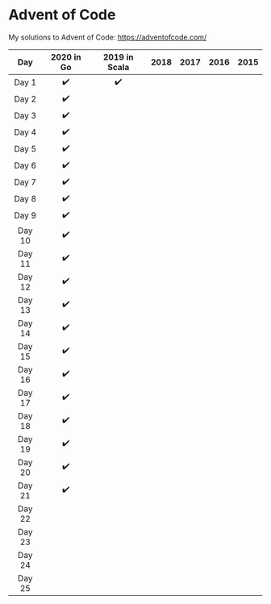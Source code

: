 # Advent of Code

My solutions to Advent of Code: https://adventofcode.com/


Day  | 2020 in Go | 2019 in Scala | 2018 | 2017 | 2016 | 2015 |
:---: | :----: | :---: | :---: | :---: | :---: | :---: |
Day 1 | :heavy_check_mark: | :heavy_check_mark: | | | | |
Day 2 | :heavy_check_mark: | | | | | |
Day 3 | :heavy_check_mark: | | | | | |
Day 4 | :heavy_check_mark: | | | | | |
Day 5 | :heavy_check_mark: | | | | | |
Day 6 | :heavy_check_mark: | | | | | |
Day 7 | :heavy_check_mark: | | | | | |
Day 8 | :heavy_check_mark: | | | | | |
Day 9 | :heavy_check_mark: | | | | | |
Day 10 | :heavy_check_mark: | | | | | |
Day 11 | :heavy_check_mark: | | | | | |
Day 12 | :heavy_check_mark: | | | | | |
Day 13 | :heavy_check_mark: | | | | | |
Day 14 | :heavy_check_mark: | | | | | |
Day 15 | :heavy_check_mark: | | | | | |
Day 16 | :heavy_check_mark: | | | | | |
Day 17 | :heavy_check_mark: | | | | | |
Day 18 | :heavy_check_mark: | | | | | |
Day 19 | :heavy_check_mark: | | | | | |
Day 20 | :heavy_check_mark: | | | | | |
Day 21 | :heavy_check_mark: | | | | | |
Day 22 | | | | | | |
Day 23 | | | | | | |
Day 24 | | | | | | |
Day 25 | | | | | | |

